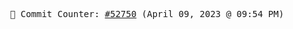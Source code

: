 <p align="center">
    <samp>
        📮 Commit Counter: <a href="https://github.com/Javascript-void0/Javascript-void0/commits/main">#52750</a> (April 09, 2023 @ 09:54 PM)
    </samp>
</p>